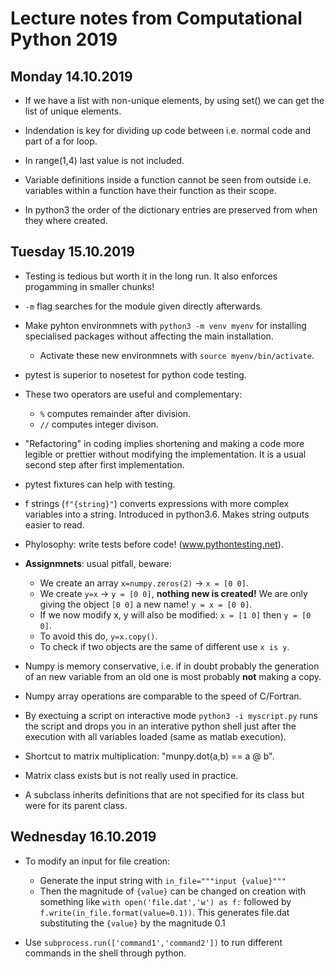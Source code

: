 # Lecture notes from Computational Python 2019

## Monday 14.10.2019

- If we have a list with non-unique elements, by using set() we can get the list of unique elements.

- Indendation is key for dividing up code between i.e. normal code and part of a for loop.

- In range(1,4) last value is not included.

- Variable definitions inside a function cannot be seen from outside i.e. variables within a function have their function as their scope.

- In python3 the order of the dictionary entries are preserved from when they where created.

## Tuesday 15.10.2019

- Testing is tedious but worth it in the long run. It also enforces progamming in smaller chunks!

- `-m` flag searches for the module given directly afterwards.

- Make pyhton environmnets with `python3 -m venv myenv` for installing specialised packages without affecting the main installation. 
    - Activate these new environmnets with `source myenv/bin/activate`.

- pytest is superior to nosetest for python code testing.

- These two operators are useful and complementary:
    - `%` computes remainder after division.
    - `//` computes integer divison. 

- "Refactoring" in coding implies shortening and making a code more legible or prettier without modifying the implementation. It is a usual second step after first implementation.

- pytest fixtures can help with testing.

- f strings (`f"{string}"`) converts expressions with more complex variables into a string. Introduced in python3.6. Makes string outputs easier to read.

- Phylosophy: write tests before code! (www.pythontesting.net).

- **Assignmnets**: usual pitfall, beware:
    - We create an array `x=numpy.zeros(2)` -> `x = [0 0]`.
    - We create `y=x` -> `y = [0 0]`, **nothing new is created!** We are only giving the object `[0 0]` a new name! `y = x = [0 0]`.
    - If we now modify x, y will also be modified: `x = [1 0]` then `y = [0 0]`.
    - To avoid this do, `y=x.copy()`.
    - To check if two objects are the same of different use `x is y`.
 
 - Numpy is memory conservative, i.e. if in doubt probably the generation of an new variable from an old one is most probably **not** making a copy.

 - Numpy array operations are comparable to the speed of C/Fortran.

 - By exectuing a script on interactive mode `python3 -i myscript.py` runs the script and drops you in an interative python shell just after the execution with all variables loaded (same as matlab execution).

 - Shortcut to matrix multiplication: "munpy.dot(a,b) == a @ b".

 - Matrix class exists but is not really used in practice.

 - A subclass inherits definitions that are not specified for its class but were for its parent class.

 ## Wednesday 16.10.2019

 - To modify an input for file creation:
    - Generate the input string with `in_file="""input {value}"""`
    - Then the magnitude of `{value}` can be changed on creation with something like `with open('file.dat','w') as f:` followed by `f.write(in_file.format(value=0.1))`. This generates file.dat substituting the `{value}` by the magnitude 0.1

- Use `subprocess.run(['command1','command2'])` to run different commands in the shell through python. 